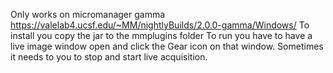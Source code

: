 Only works on micromanager gamma https://valelab4.ucsf.edu/~MM/nightlyBuilds/2.0.0-gamma/Windows/
To install you copy the jar to the mmplugins folder
To run you have to have a live image window open and click the Gear icon on that window.
Sometimes it needs to you to stop and start live acquisition.
